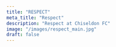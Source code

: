 ```yaml
---
title: "RESPECT"
meta_title: "Respect"
description: "Respect at Chiseldon FC"
image: "/images/respect_main.jpg"
draft: false
---
```


